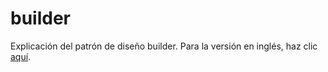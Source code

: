 # builder
Explicación del patrón de diseño builder.
Para la versión en inglés, haz clic [aquí](README.md).
